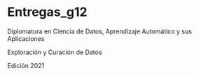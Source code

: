# Entregas_g12


Diplomatura en Ciencia de Datos, Aprendizaje Automático y sus Aplicaciones

Exploración y Curación de Datos

Edición 2021

